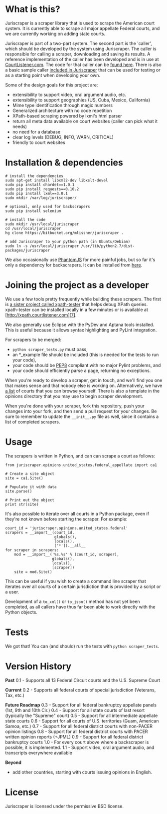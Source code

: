 What is this?
=============
Juriscraper is a scraper library that is used to scrape the American court system.
It is currently able to scrape all major appellate Federal courts, and we are
currently working on adding state courts.

Juriscraper is part of a two-part system. The second part is the 'caller', which
should be developed by the system using Juriscraper. The caller is responsible
for calling a scraper, downloading and saving its results. A reference
implementation of the caller has been developed and is in use at [CourtListener.com][2].
The code for that caller can be [found here][1]. There is also a basic
sample caller [included in Juriscraper][5] that can be used for testing or as a
starting point when developing your own.

Some of the design goals for this project are:

 - extensibility to support video, oral argument audio, etc.
 - extensibility to support geographies (US, Cuba, Mexico, California)
 - Mime type identification through magic numbers
 - Generalized architecture with no code repetition
 - XPath-based scraping powered by lxml's html parser
 - return all meta data available on court websites (caller can pick what it needs)
 - no need for a database
 - clear log levels (DEBUG, INFO, WARN, CRITICAL)
 - friendly to court websites


Installation & dependencies
===========================
    # install the dependencies
    sudo apt-get install libxml2-dev libxslt-devel
    sudo pip install chardet==1.0.1
    sudo pip install requests==0.10.2
    sudo pip install lxml==3.0.1
    sudo mkdir /var/log/juriscraper/

    # optional, only used for backscrapers
    sudo pip install selenium

    # install the code
    sudo mkdir /usr/local/juriscraper
    cd /usr/local/juriscraper
    hg clone https://bitbucket.org/mlissner/juriscraper .

    # add Juriscraper to your python path (in Ubuntu/Debian)
    sudo ln -s /usr/local/juriscraper /usr/lib/python2.7/dist-packages/juriscraper

We also occasionally use [PhantomJS][8] for more painful jobs, but so far it's only
a dependency for backscrapers. It can be installed from [here][9].


Joining the project as a developer
==================================
We use a few tools pretty frequently while building these scrapers. The first is
[a sister project called xpath-tester][3] that helps debug XPath queries.
xpath-tester can be installed locally in a few minutes or is available at
[http://xpath.courtlistener.com][7].

We also generally use Eclipse with the PyDev and Aptana tools installed. This
is useful because it allows syntax highlighting and PyLint integration.

For scrapers to be merged:

 - `python scraper_tests.py` must pass,
 - an *_example file should be included (this is needed for the tests to
   run your code),
 - your code should be [PEP8][4] compliant with no major Pylint problems, and
 - your code should efficiently parse a page, returning no exceptions.

When you're ready to develop a scraper, get in touch, and we'll find you one
that makes sense and that nobody else is working on. Alternatively, we have
[a list][6] of courts that you can browse yourself. There is also a template
in the opinions directory that you may use to begin scraper development.

When you're done with your scraper, fork this repository, push your changes into
your fork, and then send a pull request for your changes. Be sure to
remember to update the `__init__.py` file as well, since it contains a list of
completed scrapers.


Usage
======
The scrapers is written in Python, and can can scrape a court as follows:

    from juriscraper.opinions.united_states.federal_appellate import ca1

    # Create a site object
    site = ca1.Site()

    # Populate it with data
    site.parse()

    # Print out the object
    print str(site)

It's also possible to iterate over all courts in a Python package, even if
they're not known before starting the scraper. For example:

    court_id = 'juriscraper.opinions.united_states.federal'
    scrapers = __import__(court_id,
                          globals(),
                          locals(),
                          ['*']).__all__
    for scraper in scrapers:
        mod = __import__('%s.%s' % (court_id, scraper),
                         globals(),
                         locals(),
                         [scraper])
        site = mod.Site()

This can be useful if you wish to create a command line scraper that iterates
over all courts of a certain jurisdiction that is provided by a script or a user.

Development of a `to_xml()` or `to_json()` method has not yet been completed, as
all callers have thus far been able to work directly with the Python objects.


Tests
=====
We got that! You can (and should) run the tests with `python scraper_tests`.


Version History
===============
**Past**
0.1 - Supports all 13 Federal Circuit courts and the U.S. Supreme Court

**Current**
0.2 - Supports all federal courts of special jurisdiction (Veterans, Tax, etc.)

**Future Roadmap**
0.3 - Support for all federal bankruptcy appellate panels (1st, 9th and 10th Cir.)
0.4 - Support for all state courts of last resort (typically the "Supreme" court)
0.5 - Support for all intermediate appellate state courts
0.6 - Support for all courts of U.S. territories (Guam, American Samoa, etc.)
0.7 - Support for all federal district courts with non-PACER opinion listings
0.8 - Support for all federal district courts with PACER written opinion reports (+JPML)
0.9 - Support for all federal district bankruptcy courts
1.0 - For every court above where a backscraper is possible, it is implemented.
1.1 - Support video, oral argument audio, and transcripts everywhere available

**Beyond**
 - add other countries, starting with courts issuing opinions in English.

License
========
Juriscraper is licensed under the permissive BSD license.

[1]: https://bitbucket.org/mlissner/search-and-awareness-platform-courtlistener/src/tip/alert/scrapers/scrape_and_extract.py
[2]: http://courtlistener.com
[3]: https://bitbucket.org/mlissner/lxml-xpath-tester
[4]: http://www.python.org/dev/peps/pep-0008/
[5]: https://bitbucket.org/mlissner/juriscraper/src/tip/sample_caller.py
[6]: http://people.ischool.berkeley.edu/~bcarver/mediawiki/index.php/Court_Documents
[7]: http://xpath.courtlistener.com
[8]: http://phantomjs.org
[9]: http://phantomjs.org/download.html
